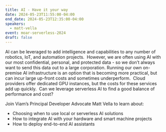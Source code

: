 ```yaml
---
title: AI - Have it your way
date: 2024-05-23T11:55:00-04:00
end_date: 2024-05-23T12:35:00-04:00
speakers:
  - matt-vella
event: moar-serverless-2024
draft: false
---
```


AI can be leveraged to add intelligence and capabilities to any number of robotics, IoT, and automation projects.  However, we are often using AI with our most confidential, personal, and protected data - so we don’t always want to send this data out to a large corporation. Running our own on-premise AI infrastructure is an option that is becoming more practical, but can incur large up-front costs and sometimes underperform.  Cloud providers offer dedicated GPU instances, but the costs for these services add up quickly.  Can we leverage serverless AI to find a good balance of performance and cost?

Join Viam’s Principal Developer Advocate Matt Vella to learn about:

- Choosing when to use local or serverless AI solutions
- How to integrate AI with your hardware and smart machine projects
- How to deploy end-to-end AI assistants